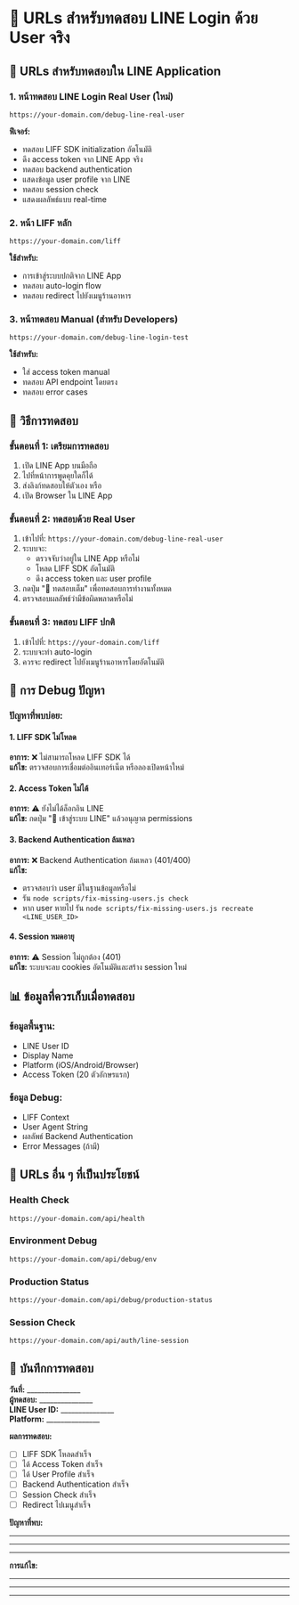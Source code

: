 # 🧪 URLs สำหรับทดสอบ LINE Login ด้วย User จริง

## 📱 URLs สำหรับทดสอบใน LINE Application

### 1. หน้าทดสอบ LINE Login Real User (ใหม่)
```
https://your-domain.com/debug-line-real-user
```
**ฟีเจอร์:**
- ทดสอบ LIFF SDK initialization อัตโนมัติ
- ดึง access token จาก LINE App จริง
- ทดสอบ backend authentication
- แสดงข้อมูล user profile จาก LINE
- ทดสอบ session check
- แสดงผลลัพธ์แบบ real-time

### 2. หน้า LIFF หลัก
```
https://your-domain.com/liff
```
**ใช้สำหรับ:**
- การเข้าสู่ระบบปกติจาก LINE App
- ทดสอบ auto-login flow
- ทดสอบ redirect ไปยังเมนูร้านอาหาร

### 3. หน้าทดสอบ Manual (สำหรับ Developers)
```
https://your-domain.com/debug-line-login-test
```
**ใช้สำหรับ:**
- ใส่ access token manual
- ทดสอบ API endpoint โดยตรง
- ทดสอบ error cases

## 🔧 วิธีการทดสอบ

### ขั้นตอนที่ 1: เตรียมการทดสอบ
1. เปิด LINE App บนมือถือ
2. ไปที่หน้าการพูดคุยใดก็ได้
3. ส่งลิงก์ทดสอบให้ตัวเอง หรือ
4. เปิด Browser ใน LINE App

### ขั้นตอนที่ 2: ทดสอบด้วย Real User
1. เข้าไปที่: `https://your-domain.com/debug-line-real-user`
2. ระบบจะ:
   - ตรวจจับว่าอยู่ใน LINE App หรือไม่
   - โหลด LIFF SDK อัตโนมัติ
   - ดึง access token และ user profile
3. กดปุ่ม "🚀 ทดสอบเต็ม" เพื่อทดสอบการทำงานทั้งหมด
4. ตรวจสอบผลลัพธ์ว่ามีข้อผิดพลาดหรือไม่

### ขั้นตอนที่ 3: ทดสอบ LIFF ปกติ
1. เข้าไปที่: `https://your-domain.com/liff`
2. ระบบจะทำ auto-login
3. ควรจะ redirect ไปยังเมนูร้านอาหารโดยอัตโนมัติ

## 🐛 การ Debug ปัญหา

### ปัญหาที่พบบ่อย:

#### 1. LIFF SDK ไม่โหลด
**อาการ:** ❌ ไม่สามารถโหลด LIFF SDK ได้  
**แก้ไข:** ตรวจสอบการเชื่อมต่ออินเทอร์เน็ต หรือลองเปิดหน้าใหม่

#### 2. Access Token ไม่ได้
**อาการ:** ⚠️ ยังไม่ได้ล็อกอิน LINE  
**แก้ไข:** กดปุ่ม "🔐 เข้าสู่ระบบ LINE" แล้วอนุญาต permissions

#### 3. Backend Authentication ล้มเหลว
**อาการ:** ❌ Backend Authentication ล้มเหลว (401/400)  
**แก้ไข:** 
- ตรวจสอบว่า user มีในฐานข้อมูลหรือไม่
- รัน `node scripts/fix-missing-users.js check`
- หาก user หายไป รัน `node scripts/fix-missing-users.js recreate <LINE_USER_ID>`

#### 4. Session หมดอายุ
**อาการ:** ⚠️ Session ไม่ถูกต้อง (401)  
**แก้ไข:** ระบบจะลบ cookies อัตโนมัติและสร้าง session ใหม่

## 📊 ข้อมูลที่ควรเก็บเมื่อทดสอบ

### ข้อมูลพื้นฐาน:
- LINE User ID
- Display Name
- Platform (iOS/Android/Browser)
- Access Token (20 ตัวอักษรแรก)

### ข้อมูล Debug:
- LIFF Context
- User Agent String
- ผลลัพธ์ Backend Authentication
- Error Messages (ถ้ามี)

## 🚀 URLs อื่น ๆ ที่เป็นประโยชน์

### Health Check
```
https://your-domain.com/api/health
```

### Environment Debug
```
https://your-domain.com/api/debug/env
```

### Production Status
```
https://your-domain.com/api/debug/production-status
```

### Session Check
```
https://your-domain.com/api/auth/line-session
```

## 📝 บันทึกการทดสอบ

**วันที่:** _______________  
**ผู้ทดสอบ:** _______________  
**LINE User ID:** _______________  
**Platform:** _______________  

**ผลการทดสอบ:**
- [ ] LIFF SDK โหลดสำเร็จ
- [ ] ได้ Access Token สำเร็จ
- [ ] ได้ User Profile สำเร็จ
- [ ] Backend Authentication สำเร็จ
- [ ] Session Check สำเร็จ
- [ ] Redirect ไปเมนูสำเร็จ

**ปัญหาที่พบ:**
_______________
_______________
_______________

**การแก้ไข:**
_______________
_______________
_______________ 